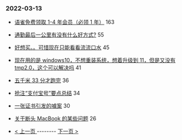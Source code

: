 ### 2022-03-13 
- [语雀免费领取 1-4 年会员（必领 1 年）](https://www.v2ex.com/t/839992) 163
- [通勤最后一公里有没有什么好方式?](https://www.v2ex.com/t/839994) 55
- [好想买。。可惜现在只能看看流流口水](https://www.v2ex.com/t/839969) 45
- [现在用的是 windows10，不想重装系统，想着升级到 11，但是又没有 tmp2.0，这个可以解决吗](https://www.v2ex.com/t/839980) 41
- [五千米 33 分才跑完](https://www.v2ex.com/t/839987) 36
- [抢注“支付宝号”要点总结](https://www.v2ex.com/t/839973) 34
- [一张证书引发的噱案](https://www.v2ex.com/t/840034) 30
- [关于断头 MacBook 的某些问题](https://www.v2ex.com/t/840002) 26 

- [ < 上一页 ](https://github.com/able8/v2ex-hot-record/blob/master/2022-03-12.md) -------- [ 下一页 > ](https://github.com/able8/v2ex-hot-record/blob/master/2022-03-14.md)